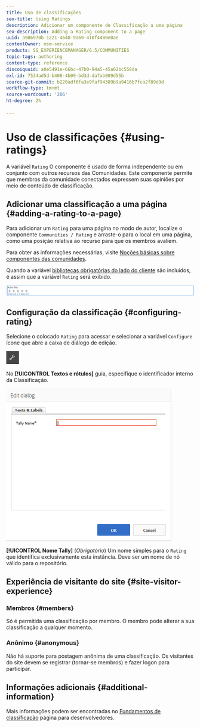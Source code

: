```yaml
---
title: Uso de classificações
seo-title: Using Ratings
description: Adicionar um componente de Classificação a uma página
seo-description: Adding a Rating component to a page
uuid: a986970b-1221-4648-9a69-410f4480e0ae
contentOwner: msm-service
products: SG_EXPERIENCEMANAGER/6.5/COMMUNITIES
topic-tags: authoring
content-type: reference
discoiquuid: a0e5491e-66bc-47b0-94a5-45a02bc558da
exl-id: 7534ad5d-b408-4b09-bd3d-da7ab009d55b
source-git-commit: b220adf6fa3e9faf94389b9a9416b7fca2f89d9d
workflow-type: tm+mt
source-wordcount: '206'
ht-degree: 2%

---
```


# Uso de classificações {#using-ratings}

A variável `Rating` O componente é usado de forma independente ou em conjunto com outros recursos das Comunidades. Este componente permite que membros da comunidade conectados expressem suas opiniões por meio de conteúdo de classificação.

## Adicionar uma classificação a uma página {#adding-a-rating-to-a-page}

Para adicionar um `Rating` para uma página no modo de autor, localize o componente `Communities / Rating` e arraste-o para o local em uma página, como uma posição relativa ao recurso para que os membros avaliem.

Para obter as informações necessárias, visite [Noções básicas sobre componentes das comunidades](basics.md).

Quando a variável [bibliotecas obrigatórias do lado do cliente](rating-basics.md#essentials-for-client-side) são incluídos, é assim que a variável `Rating` será exibido.

![avaliação](assets/rating.png)

## Configuração da classificação {#configuring-rating}

Selecione o colocado `Rating` para acessar e selecionar a variável `Configure` ícone que abre a caixa de diálogo de edição.

![configure-new](assets/configure-new.png)

No **[!UICONTROL Textos e rótulos]** guia, especifique o identificador interno da Classificação.

![tallyname](assets/tallyname.png)

**[!UICONTROL Nome Tally]**
(*Obrigatório*) Um nome simples para o `Rating` que identifica exclusivamente esta instância. Deve ser um nome de nó válido para o repositório.

## Experiência de visitante do site {#site-visitor-experience}

### Membros {#members}

Só é permitida uma classificação por membro. O membro pode alterar a sua classificação a qualquer momento.

### Anônimo {#anonymous}

Não há suporte para postagem anônima de uma classificação. Os visitantes do site devem se registrar (tornar-se membros) e fazer logon para participar.

## Informações adicionais {#additional-information}

Mais informações podem ser encontradas no [Fundamentos de classificação](rating-basics.md) página para desenvolvedores.

